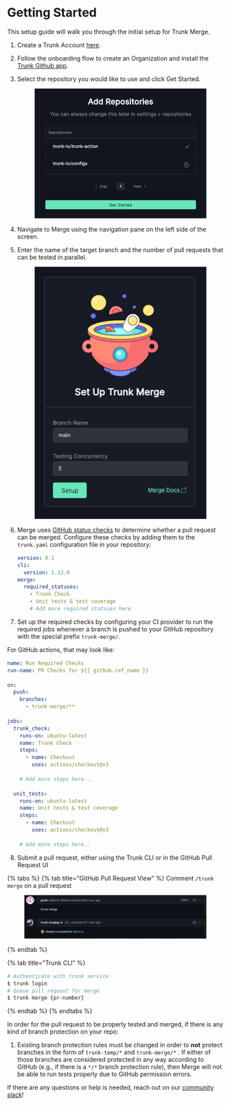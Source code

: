 # Getting Started

This setup guide will walk you through the initial setup for Trunk Merge.

1. Create a Trunk Account [here](https://app.trunk.io/signup).
2. Follow the onboarding flow to create an Organization and install the [Trunk Github app](https://github.com/apps/trunk-io).
3.  Select the repository you would like to use and click Get Started.

    <figure><img src="../.gitbook/assets/image (4) (1).png" alt=""><figcaption></figcaption></figure>
4. Navigate to Merge using the navigation pane on the left side of the screen.
5.  Enter the name of the target branch and the number of pull requests that can be tested in parallel.

    <figure><img src="../.gitbook/assets/image (5) (1).png" alt=""><figcaption></figcaption></figure>
6.  Merge uses [GitHub status checks](https://docs.github.com/en/pull-requests/collaborating-with-pull-requests/collaborating-on-repositories-with-code-quality-features/about-status-checks) to determine whether a pull request can be merged. Configure these checks by adding them to the `trunk.yaml` configuration file in your repository:

    ```yaml
    version: 0.1
    cli:
      version: 1.13.0
    merge:
      required_statuses:
        - Trunk Check
        - Unit tests & test coverage
        # Add more required statuses here
    ```
7. Set up the required checks by configuring your CI provider to run the required jobs whenever a branch is pushed to your GitHub repository with the special prefix `trunk-merge/`.

For GitHub actions, that may look like:

```yaml
name: Run Required Checks
run-name: PR Checks for ${{ github.ref_name }}

on:
  push:
    branches:
      - trunk-merge/**

jobs:
  trunk_check:
    runs-on: ubuntu-latest
    name: Trunk Check
    steps:
      - name: Checkout
        uses: actions/checkout@v3

    # Add more steps here...

  unit_tests:
    runs-on: ubuntu-latest
    name: Unit tests & test coverage
    steps:
      - name: Checkout
        uses: actions/checkout@v3

    # Add more steps here..    
```

8. Submit a pull request, either using the Trunk CLI or in the GitHub Pull Request UI

{% tabs %}
{% tab title="GitHub Pull Request View" %}
Comment `/trunk merge` on a pull request

<figure><img src="../.gitbook/assets/image (7) (1).png" alt=""><figcaption></figcaption></figure>
{% endtab %}

{% tab title="Trunk CLI" %}
```bash
# Authenticate with trunk service
$ trunk login
# Queue pull request for merge
$ trunk merge {pr-number}
```
{% endtab %}
{% endtabs %}

In order for the pull request to be properly tested and merged, if there is any kind of branch protection on your repo:

1. Existing branch protection rules must be changed in order to **not** protect branches in the form of `trunk-temp/*` and `trunk-merge/*` . If either of those branches are considered protected in any way according to GitHub (e.g., if there is a `*/*` branch protection rule), then Merge will not be able to run tests properly due to GitHub permission errors.

If there are any questions or help is needed, reach out on our [community slack](https://slack.trunk.io/)!
